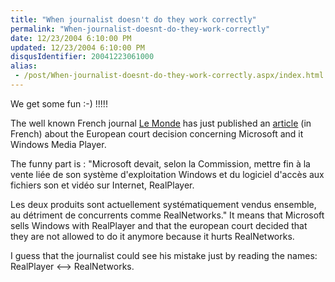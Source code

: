 ```yaml
---
title: "When journalist doesn't do they work correctly"
permalink: "When-journalist-doesnt-do-they-work-correctly"
date: 12/23/2004 6:10:00 PM
updated: 12/23/2004 6:10:00 PM
disqusIdentifier: 20041223061000
alias:
 - /post/When-journalist-doesnt-do-they-work-correctly.aspx/index.html
---
```

We get some fun :-) !!!!!

The well known French journal [Le Monde](http://www.lemonde.fr/) has just published an [article](http://www.lemonde.fr/web/article/0,1-0@2-3234,36-391724,0.html) (in French) about the European court decision concerning Microsoft and it Windows Media Player.
<!-- more -->

The funny part is : "Microsoft devait, selon la Commission, mettre fin à la vente liée de son système d'exploitation Windows et du logiciel d'accès aux fichiers son et vidéo sur Internet, RealPlayer. 

Les deux produits sont actuellement systématiquement vendus ensemble, au détriment de concurrents comme RealNetworks." It means that Microsoft sells Windows with RealPlayer and that the european court decided that they are not allowed to do it anymore because it hurts RealNetworks.

I guess that the journalist could see his mistake just by reading the names: RealPlayer <--> RealNetworks.
